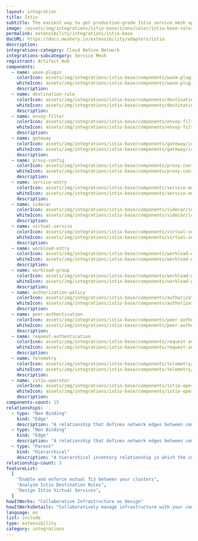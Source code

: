 ```yaml
---
layout: integration
title: Istio
subtitle: The easiest way to get production-grade Istio service mesh up and running
image: /assets/img/integrations/istio-base/icons/color/istio-base-color.svg
permalink: extensibility/integrations/istio-base
docURL: https://docs.meshery.io/extensibility/adapters/istio
description:
integrations-category: Cloud Native Network
integrations-subcategory: Service Mesh
registrant: Artifact Hub
components:
  - name: wasm-plugin
    colorIcon: assets/img/integrations/istio-base/components/wasm-plugin/icons/color/wasm-plugin-color.svg
    whiteIcon: assets/img/integrations/istio-base/components/wasm-plugin/icons/white/wasm-plugin-white.svg
    description:
  - name: destination-rule
    colorIcon: assets/img/integrations/istio-base/components/destination-rule/icons/color/destination-rule-color.svg
    whiteIcon: assets/img/integrations/istio-base/components/destination-rule/icons/white/destination-rule-white.svg
    description:
  - name: envoy-filter
    colorIcon: assets/img/integrations/istio-base/components/envoy-filter/icons/color/envoy-filter-color.svg
    whiteIcon: assets/img/integrations/istio-base/components/envoy-filter/icons/white/envoy-filter-white.svg
    description:
  - name: gateway
    colorIcon: assets/img/integrations/istio-base/components/gateway/icons/color/gateway-color.svg
    whiteIcon: assets/img/integrations/istio-base/components/gateway/icons/white/gateway-white.svg
    description:
  - name: proxy-config
    colorIcon: assets/img/integrations/istio-base/components/proxy-config/icons/color/proxy-config-color.svg
    whiteIcon: assets/img/integrations/istio-base/components/proxy-config/icons/white/proxy-config-white.svg
    description:
  - name: service-entry
    colorIcon: assets/img/integrations/istio-base/components/service-entry/icons/color/service-entry-color.svg
    whiteIcon: assets/img/integrations/istio-base/components/service-entry/icons/white/service-entry-white.svg
    description:
  - name: sidecar
    colorIcon: assets/img/integrations/istio-base/components/sidecar/icons/color/sidecar-color.svg
    whiteIcon: assets/img/integrations/istio-base/components/sidecar/icons/white/sidecar-white.svg
    description:
  - name: virtual-service
    colorIcon: assets/img/integrations/istio-base/components/virtual-service/icons/color/virtual-service-color.svg
    whiteIcon: assets/img/integrations/istio-base/components/virtual-service/icons/white/virtual-service-white.svg
    description:
  - name: workload-entry
    colorIcon: assets/img/integrations/istio-base/components/workload-entry/icons/color/workload-entry-color.svg
    whiteIcon: assets/img/integrations/istio-base/components/workload-entry/icons/white/workload-entry-white.svg
    description:
  - name: workload-group
    colorIcon: assets/img/integrations/istio-base/components/workload-group/icons/color/workload-group-color.svg
    whiteIcon: assets/img/integrations/istio-base/components/workload-group/icons/white/workload-group-white.svg
    description:
  - name: authorization-policy
    colorIcon: assets/img/integrations/istio-base/components/authorization-policy/icons/color/authorization-policy-color.svg
    whiteIcon: assets/img/integrations/istio-base/components/authorization-policy/icons/white/authorization-policy-white.svg
    description:
  - name: peer-authentication
    colorIcon: assets/img/integrations/istio-base/components/peer-authentication/icons/color/peer-authentication-color.svg
    whiteIcon: assets/img/integrations/istio-base/components/peer-authentication/icons/white/peer-authentication-white.svg
    description:
  - name: request-authentication
    colorIcon: assets/img/integrations/istio-base/components/request-authentication/icons/color/request-authentication-color.svg
    whiteIcon: assets/img/integrations/istio-base/components/request-authentication/icons/white/request-authentication-white.svg
    description:
  - name: telemetry
    colorIcon: assets/img/integrations/istio-base/components/telemetry/icons/color/telemetry-color.svg
    whiteIcon: assets/img/integrations/istio-base/components/telemetry/icons/white/telemetry-white.svg
    description:
  - name: istio-operator
    colorIcon: assets/img/integrations/istio-base/components/istio-operator/icons/color/istio-operator-color.svg
    whiteIcon: assets/img/integrations/istio-base/components/istio-operator/icons/white/istio-operator-white.svg
    description:
components-count: 15
relationships:
  - type: "Non Binding"
    kind: "Edge"
    description: "A relationship that defines network edges between components"
  - type: "Non Binding"
    kind: "Edge"
    description: "A relationship that defines network edges between components"
  - type: "Parent"
    kind: "Hierarchical"
    description: "A hierarchical inventory relationship in which the configuration of (parent) component is patched with the configuration of other (child) component. Eg: The configuration of the EnvoyFilter (parent) component is patched with the configuration as received from WASMFilter (child) component."
relationship-count: 3
featureList:
  [
    "Enable and enforce mutual TLS between your clusters",
    "Analyze Istio Destination Rules",
    "Design Istio Virtual Services",
  ]
howItWorks: "Collaborative Infrastructure as Design"
howItWorksDetails: "Collaboratively manage infrastructure with your coworkers synchronously sharing the same designs."
language: en
list: include
type: extensibility
category: integrations
---
```

